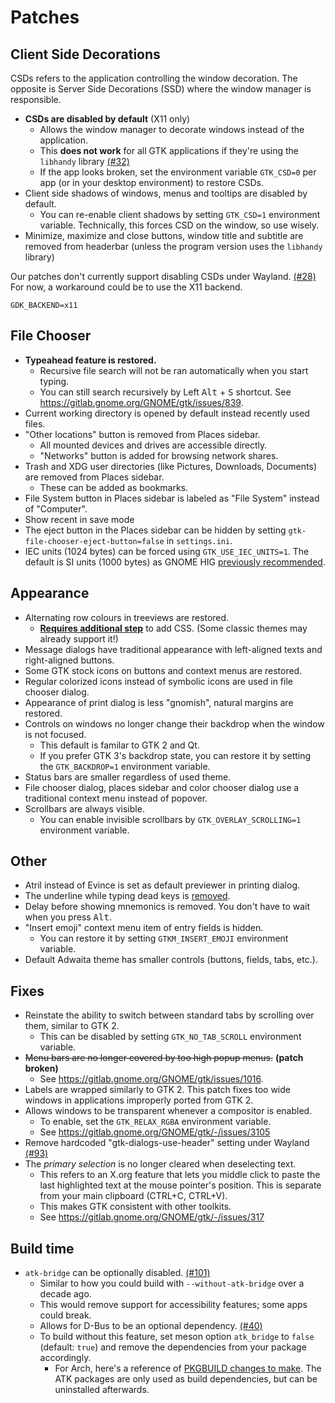 # Patches

## Client Side Decorations

CSDs refers to the application controlling the window decoration. The opposite is Server Side Decorations (SSD) where the window manager is responsible.

* **CSDs are disabled by default** (X11 only)
  * Allows the window manager to decorate windows instead of the application.
  * This **does not work** for all GTK applications if they're using the `libhandy` library [(#32)](https://github.com/lah7/gtk3-classic/issues/32)
  * If the app looks broken, set the environment variable `GTK_CSD=0` per app (or in your desktop environment) to restore CSDs.
* Client side shadows of windows, menus and tooltips are disabled by default.
  * You can re-enable client shadows by setting `GTK_CSD=1` environment variable. Technically, this forces CSD on the window, so use wisely.
* Minimize, maximize and close buttons, window title and subtitle are removed from headerbar (unless the program version uses the `libhandy` library)

Our patches don't currently support disabling CSDs under Wayland. [(#28)](https://github.com/lah7/gtk3-classic/issues/28)
For now, a workaround could be to use the X11 backend.

    GDK_BACKEND=x11


## File Chooser

* **Typeahead feature is restored.**
  * Recursive file search will not be ran automatically when you start typing.
  * You can still search recursively by Left <kbd>Alt</kbd> + <kbd>S</kbd> shortcut. See https://gitlab.gnome.org/GNOME/gtk/issues/839.
* Current working directory is opened by default instead recently used files.
* "Other locations" button is removed from Places sidebar.
  * All mounted devices and drives are accessible directly.
  * "Networks" button is added for browsing network shares.
* Trash and XDG user directories (like Pictures, Downloads, Documents) are removed from Places sidebar.
  * These can be added as bookmarks.
* File System button in Places sidebar is labeled as "File System" instead of "Computer".
* Show recent in save mode
* The eject button in the Places sidebar can be hidden by setting `gtk-file-chooser-eject-button=false` in `settings.ini`.
* IEC units (1024 bytes) can be forced using `GTK_USE_IEC_UNITS=1`. The default is SI units (1000 bytes) as GNOME HIG [previously recommended](https://bugzilla.gnome.org/show_bug.cgi?id=309850#c2).


## Appearance

* Alternating row colours in treeviews are restored.
  * [**Requires additional step**](https://github.com/lah7/gtk3-classic/wiki/Treeview:-Alternating-Colours-CSS) to add CSS. (Some classic themes may already support it!)
* Message dialogs have traditional appearance with left-aligned texts and right-aligned buttons.
* Some GTK stock icons on buttons and context menus are restored.
* Regular colorized icons instead of symbolic icons are used in file chooser dialog.
* Appearance of print dialog is less "gnomish", natural margins are restored.
* Controls on windows no longer change their backdrop when the window is not focused.
  * This default is familar to GTK 2 and Qt.
  * If you prefer GTK 3's backdrop state, you can restore it by setting the `GTK_BACKDROP=1` environment variable.
* Status bars are smaller regardless of used theme.
* File chooser dialog, places sidebar and color chooser dialog use a traditional context menu instead of popover.
* Scrollbars are always visible.
  * You can enable invisible scrollbars by `GTK_OVERLAY_SCROLLING=1` environment variable.


## Other

* Atril instead of Evince is set as default previewer in printing dialog.
* The underline while typing dead keys is [removed](https://blog.gtk.org/2021/03/24/input-revisited/).
* Delay before showing mnemonics is removed. You don't have to wait when you press <kbd>Alt</kbd>.
* "Insert emoji" context menu item of entry fields is hidden.
  * You can restore it by setting `GTKM_INSERT_EMOJI` environment variable.
* Default Adwaita theme has smaller controls (buttons, fields, tabs, etc.).


## Fixes

* Reinstate the ability to switch between standard tabs by scrolling over them, similar to GTK 2.
  * This can be disabled by setting `GTK_NO_TAB_SCROLL` environment variable.
* ~~Menu bars are no longer covered by too high popup menus.~~ **(patch broken)**
  * See https://gitlab.gnome.org/GNOME/gtk/issues/1016.
* Labels are wrapped similarly to GTK 2. This patch fixes too wide windows in applications improperly ported from GTK 2.
* Allows windows to be transparent whenever a compositor is enabled.
  * To enable, set the `GTK_RELAX_RGBA` environment variable.
  * See https://gitlab.gnome.org/GNOME/gtk/-/issues/3105
* Remove hardcoded "gtk-dialogs-use-header" setting under Wayland [(#93)](https://github.com/lah7/gtk3-classic/pull/93)
* The _primary selection_ is no longer cleared when deselecting text.
  * This refers to an X.org feature that lets you middle click to paste the last highlighted text at the mouse pointer's position. This is separate from your main clipboard (CTRL+C, CTRL+V).
  * This makes GTK consistent with other toolkits.
  * See https://gitlab.gnome.org/GNOME/gtk/-/issues/317


## Build time

* `atk-bridge` can be optionally disabled. [(#101)](https://github.com/lah7/gtk3-classic/pull/101)
  * Similar to how you could build with `--without-atk-bridge` over a decade ago.
  * This would remove support for accessibility features; some apps could break.
  * Allows for D-Bus to be an optional dependency. [(#40)](https://github.com/lah7/gtk3-classic/issues/40)
  * To build without this feature, set meson option `atk_bridge` to `false` (default: `true`) and remove the dependencies from your package accordingly.
    * For Arch, here's a reference of [PKGBUILD changes to make](https://github.com/lah7/gtk3-classic/issues/110#issuecomment-2098950276). The ATK packages are only used as build dependencies, but can be uninstalled afterwards.
